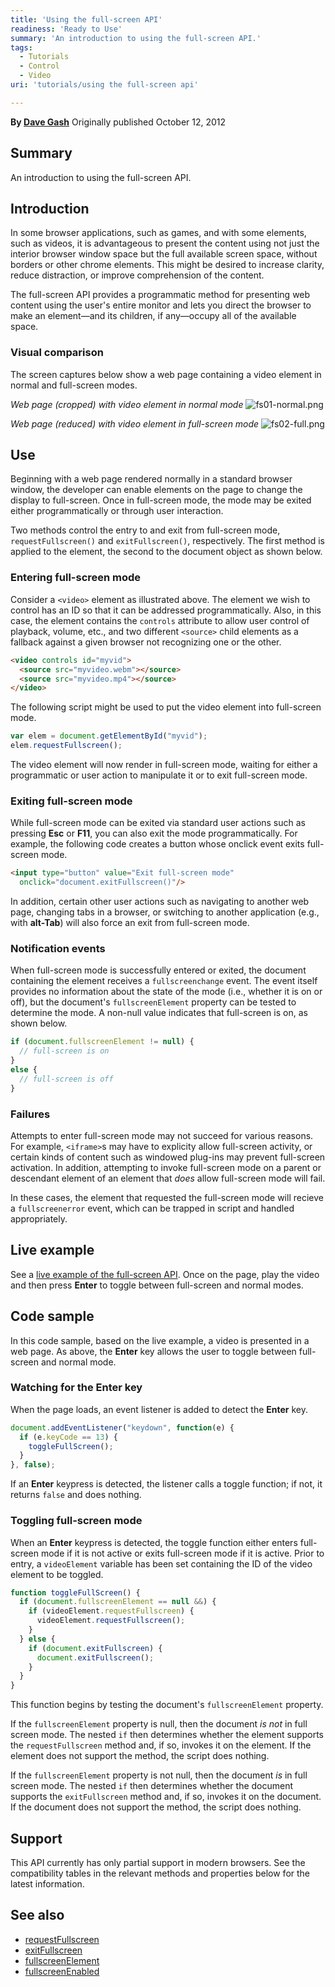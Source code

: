 ```yaml
---
title: 'Using the full-screen API'
readiness: 'Ready to Use'
summary: 'An introduction to using the full-screen API.'
tags:
  - Tutorials
  - Control
  - Video
uri: 'tutorials/using the full-screen api'

---
```

**By [Dave Gash](http://docs.webplatform.org/wiki/User:Dgash)**
Originally published October 12, 2012

## Summary

An introduction to using the full-screen API.

## Introduction

In some browser applications, such as games, and with some elements, such as videos, it is advantageous to present the content using not just the interior browser window space but the full available screen space, without borders or other chrome elements. This might be desired to increase clarity, reduce distraction, or improve comprehension of the content.

The full-screen API provides a programmatic method for presenting web content using the user's entire monitor and lets you direct the browser to make an element—and its children, if any—occupy all of the available space.

### Visual comparison

The screen captures below show a web page containing a video element in normal and full-screen modes.

*Web page (cropped) with video element in normal mode* ![fs01-normal.png](/assets/public/a/a4/fs01-normal.png)

*Web page (reduced) with video element in full-screen mode* ![fs02-full.png](/assets/public/6/6b/fs02-full.png)

## Use

Beginning with a web page rendered normally in a standard browser window, the developer can enable elements on the page to change the display to full-screen. Once in full-screen mode, the mode may be exited either programmatically or through user interaction.

Two methods control the entry to and exit from full-screen mode, `requestFullscreen()` and `exitFullscreen()`, respectively. The first method is applied to the element, the second to the document object as shown below.

### Entering full-screen mode

Consider a `<video>` element as illustrated above. The element we wish to control has an ID so that it can be addressed programmatically. Also, in this case, the element contains the `controls` attribute to allow user control of playback, volume, etc., and two different `<source>` child elements as a fallback against a given browser not recognizing one or the other.

``` html
<video controls id="myvid">
  <source src="myvideo.webm"></source>
  <source src="myvideo.mp4"></source>
</video>
```

 The following script might be used to put the video element into full-screen mode.

``` js
var elem = document.getElementById("myvid");
elem.requestFullscreen();
```

 The video element will now render in full-screen mode, waiting for either a programmatic or user action to manipulate it or to exit full-screen mode.

### Exiting full-screen mode

While full-screen mode can be exited via standard user actions such as pressing **Esc** or **F11**, you can also exit the mode programmatically. For example, the following code creates a button whose onclick event exits full-screen mode.

``` html
<input type="button" value="Exit full-screen mode"
  onclick="document.exitFullscreen()"/>
```

 In addition, certain other user actions such as navigating to another web page, changing tabs in a browser, or switching to another application (e.g., with **alt-Tab**) will also force an exit from full-screen mode.

### Notification events

When full-screen mode is successfully entered or exited, the document containing the element receives a `fullscreenchange` event. The event itself provides no information about the state of the mode (i.e., whether it is on or off), but the document's `fullscreenElement` property can be tested to determine the mode. A non-null value indicates that full-screen is on, as shown below.

``` js
if (document.fullscreenElement != null) {
  // full-screen is on
}
else {
  // full-screen is off
}
```

### Failures

Attempts to enter full-screen mode may not succeed for various reasons. For example, `<iframe>`s may have to explicity allow full-screen activity, or certain kinds of content such as windowed plug-ins may prevent full-screen activation. In addition, attempting to invoke full-screen mode on a parent or descendant element of an element that *does* allow full-screen mode will fail.

In these cases, the element that requested the full-screen mode will recieve a `fullscreenerror` event, which can be trapped in script and handled appropriately.

## Live example

See a [live example of the full-screen API](https://developer.mozilla.org/samples/domref/fullscreen.html). Once on the page, play the video and then press **Enter** to toggle between full-screen and normal modes.

## Code sample

In this code sample, based on the live example, a video is presented in a web page. As above, the **Enter** key allows the user to toggle between full-screen and normal mode.

### Watching for the Enter key

When the page loads, an event listener is added to detect the **Enter** key.

``` js
document.addEventListener("keydown", function(e) {
  if (e.keyCode == 13) {
    toggleFullScreen();
  }
}, false);
```

 If an **Enter** keypress is detected, the listener calls a toggle function; if not, it returns `false` and does nothing.

### Toggling full-screen mode

When an **Enter** keypress is detected, the toggle function either enters full-screen mode if it is not active or exits full-screen mode if it is active. Prior to entry, a `videoElement` variable has been set containing the ID of the video element to be toggled.

``` js
function toggleFullScreen() {
  if (document.fullscreenElement == null &&) {
    if (videoElement.requestFullscreen) {
      videoElement.requestFullscreen();
    }
  } else {
    if (document.exitFullscreen) {
      document.exitFullscreen();
    }
  }
}
```

 This function begins by testing the document's `fullscreenElement` property.

If the `fullscreenElement` property is null, then the document *is not* in full screen mode. The nested `if` then determines whether the element supports the `requestFullscreen` method and, if so, invokes it on the element. If the element does not support the method, the script does nothing.

If the `fullscreenElement` property is not null, then the document *is* in full screen mode. The nested `if` then determines whether the document supports the `exitFullscreen` method and, if so, invokes it on the document. If the document does not support the method, the script does nothing.

## Support

This API currently has only partial support in modern browsers. See the compatibility tables in the relevant methods and properties below for the latest information.

## See also

-   [requestFullscreen](/dom/Element/requestFullscreen)
-   [exitFullscreen](/dom/Document/exitFullscreen)
-   [fullscreenElement](/dom/Document/fullscreenElement)
-   [fullscreenEnabled](/dom/Document/fullscreenEnabled)
